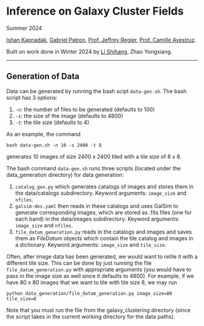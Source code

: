 # Inference on Galaxy Cluster Fields

Summer 2024

[Ishan Kapnadak](https://www.linkedin.com/in/ishan-kapnadak/), [Gabriel Patron](https://lsa.umich.edu/stats/people/phd-students/gapatron.html), [Prof. Jeffrey Regier](https://regier.stat.lsa.umich.edu/), [Prof. Camille Avestruz](https://cavestruz.github.io/).

Built on work done in Winter 2024 by [Li Shihang](https://www.linkedin.com/in/shihang-li-2b69251ba/), Zhao Yongxiang.

----------------------------------------------------------------------------------------------------------------------

## Generation of Data

Data can be generated by running the bash scipt `data-gen.sh`. The bash script has 3 options:
1. `-n`: the number of files to be generated (defaults to 100)
2. `-s`: the size of the image (defaults to 4800)
3. `-t`: the tile size (defaults to 4)

As an example, the command

```
bash data-gen.sh -n 10 -s 2400 -t 8
```

generates 10 images of size 2400 x 2400 tiled with a tile size of 8 x 8.

The bash command `data-gen.sh` runs three scripts (located under the data_generation directory) for data generation:
1. `catalog_gen.py` which generates catalogs of images and stores them in the data/catalogs subdirectory. Keyword arguments: `image_size` and `nfiles`.
2. `galsim-des.yaml` then reads in these catalogs and uses GalSim to generate corresponding images, which are stored as .fits files (one for each band) in the data/images subdirectory. Keyword arguments: `image_size` and `nfiles`.
3. `file_datum_generation.py` reads in the catalogs and images and saves them as *FileDatum* objects which contain the tile catalog and images in a dictionary. Keyword arguments: `image_size` and `tile_size`.

Often, after image data has been generated, we would want to retile it with a different tile size. This can be done by just running the file `file_datum_generation.py` with appropriate arguments (you would have to pass in the image size as well since it defaults to 4800). For example, if we have 80 x 80 images that we want to tile with tile size 8, we may run

```
python data_generation/file_datum_generation.py image_size=80 tile_size=8
```

Note that you must run the file from the galaxy_clustering directory (since the script takes in the current working directory for the data paths).
